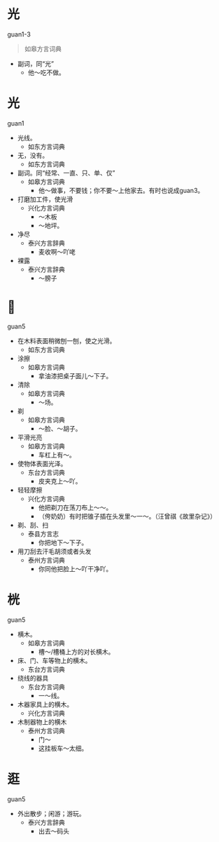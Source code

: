 # 光
guan1-3
> 如皋方言词典
- 副词，同“光”
  - 他～吃不做。

# 光
guan1
+ 光线。
  * 如东方言词典
+ 无，没有。
  * 如东方言词典
+ 副词。同“经常、一直、只、单、仅”
  * 如皋方言词典
    - 他～做事，不要钱；你不要～上他家去。有时也说成guan3。
+ 打磨加工件，使光滑
  * 兴化方言词典
    - ～木板
    - ～地坪。
+ 净尽
  * 泰兴方言辞典
    - 麦收啊～吖咾
+ 裸露
  * 泰兴方言辞典
    - ～膀子

# 𠈑
guan5
+ 在木料表面稍微刨一刨，使之光滑。
  * 如东方言词典
+ 涂擦
  * 如皋方言词典
    - 拿油漆把桌子面儿～下子。
+ 清除
  * 如皋方言词典
    - ～场。
+ 剃
  * 如皋方言词典
    - ～脸、～胡子。
+ 平滑光亮
  * 如皋方言词典
    - 车杠上有～。
+ 使物体表面光泽。
  * 东台方言词典
    - 皮夹克上～吖。
+ 轻轻摩擦
  * 兴化方言词典
    - 他把剃刀在荡刀布上～～。
    - （侉奶奶）有时把锥子插在头发里～一～。（汪曾祺《故里杂记》）
+ 剃、刮、扫
  * 泰县方言志
    - 你把地下～下子。
+ 用刀刮去汗毛胡须或者头发
  * 泰州方言词典
    - 你同他把脸上～吖干净吖。

# 桄
guan5
+ 横木。
  * 如皋方言词典
    - 槽～/槽桶上方的对长横木。
+ 床、门、车等物上的横木。
  * 东台方言词典
+ 绕线的器具
  * 东台方言词典
    - 一～线。
+ 木器家具上的横木。
  * 兴化方言词典
+ 木制器物上的横木
  * 泰州方言词典
    - 门～
    - 这挂板车～太细。

# 逛
guan5
+ 外出散步；闲游；游玩。
  * 泰兴方言辞典
    - 出去～码头
